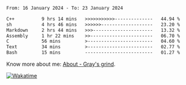 <!--START_SECTION:waka-->

```txt
From: 16 January 2024 - To: 23 January 2024

C++          9 hrs 14 mins   >>>>>>>>>>>--------------   44.94 %
sh           4 hrs 46 mins   >>>>>>-------------------   23.20 %
Markdown     2 hrs 44 mins   >>>----------------------   13.32 %
Assembly     1 hr 22 mins    >>-----------------------   06.70 %
C            56 mins         >------------------------   04.60 %
Text         34 mins         >------------------------   02.77 %
Bash         15 mins         -------------------------   01.27 %
```

<!--END_SECTION:waka-->

<!-- [![grayxu's github stats](https://github-readme-stats.vercel.app/api?username=grayxu&count_private=true&show_icons=true)](https://github.com/grayxu) -->

Know more about me: [About - Gray's grind](https://www.grayxu.cn/).
<p align="left">
  <a href="https://wakatime.com/@grayxu" target="_blank">
    <img alt="Wakatime" src="https://wakatime.com/badge/user/c69eb31e-43a1-463f-8968-c3449e386f57.svg"/>
  </a>
</p>

